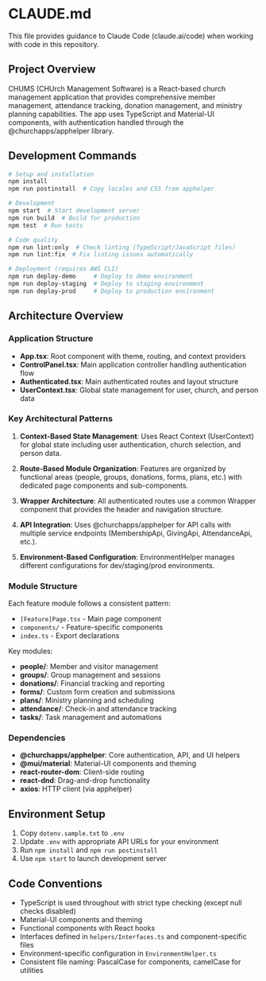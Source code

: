 # CLAUDE.md

This file provides guidance to Claude Code (claude.ai/code) when working with code in this repository.

## Project Overview

CHUMS (CHUrch Management Software) is a React-based church management application that provides comprehensive member management, attendance tracking, donation management, and ministry planning capabilities. The app uses TypeScript and Material-UI components, with authentication handled through the @churchapps/apphelper library.

## Development Commands

```bash
# Setup and installation
npm install
npm run postinstall  # Copy locales and CSS from apphelper

# Development
npm start  # Start development server
npm run build  # Build for production
npm test  # Run tests

# Code quality
npm run lint:only  # Check linting (TypeScript/JavaScript files)
npm run lint:fix  # Fix linting issues automatically

# Deployment (requires AWS CLI)
npm run deploy-demo     # Deploy to demo environment
npm run deploy-staging  # Deploy to staging environment
npm run deploy-prod     # Deploy to production environment
```

## Architecture Overview

### Application Structure
- **App.tsx**: Root component with theme, routing, and context providers
- **ControlPanel.tsx**: Main application controller handling authentication flow
- **Authenticated.tsx**: Main authenticated routes and layout structure
- **UserContext.tsx**: Global state management for user, church, and person data

### Key Architectural Patterns

1. **Context-Based State Management**: Uses React Context (UserContext) for global state including user authentication, church selection, and person data.

2. **Route-Based Module Organization**: Features are organized by functional areas (people, groups, donations, forms, plans, etc.) with dedicated page components and sub-components.

3. **Wrapper Architecture**: All authenticated routes use a common Wrapper component that provides the header and navigation structure.

4. **API Integration**: Uses @churchapps/apphelper for API calls with multiple service endpoints (MembershipApi, GivingApi, AttendanceApi, etc.).

5. **Environment-Based Configuration**: EnvironmentHelper manages different configurations for dev/staging/prod environments.

### Module Structure
Each feature module follows a consistent pattern:
- `[Feature]Page.tsx` - Main page component
- `components/` - Feature-specific components
- `index.ts` - Export declarations

Key modules:
- **people/**: Member and visitor management
- **groups/**: Group management and sessions
- **donations/**: Financial tracking and reporting
- **forms/**: Custom form creation and submissions
- **plans/**: Ministry planning and scheduling
- **attendance/**: Check-in and attendance tracking
- **tasks/**: Task management and automations

### Dependencies
- **@churchapps/apphelper**: Core authentication, API, and UI helpers
- **@mui/material**: Material-UI components and theming
- **react-router-dom**: Client-side routing
- **react-dnd**: Drag-and-drop functionality
- **axios**: HTTP client (via apphelper)

## Environment Setup

1. Copy `dotenv.sample.txt` to `.env`
2. Update `.env` with appropriate API URLs for your environment
3. Run `npm install` and `npm run postinstall`
4. Use `npm start` to launch development server

## Code Conventions

- TypeScript is used throughout with strict type checking (except null checks disabled)
- Material-UI components and theming
- Functional components with React hooks
- Interfaces defined in `helpers/Interfaces.ts` and component-specific files
- Environment-specific configuration in `EnvironmentHelper.ts`
- Consistent file naming: PascalCase for components, camelCase for utilities
